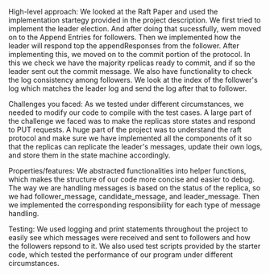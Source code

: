 High-level approach:
We looked at the Raft Paper and used the implementation startegy provided in the project description. We first tried to implement the leader election. And after doing that sucessfully, wem moved on to the Append Entries for followers. Then we implemented how the leader will respond top the appendResponses from the follower. After implementing this, we moved on to the commit portion of the protocol. In this we check we have the majority rpelicas ready to commit, and if so the leader sent out the commit message. We also have functionality to check the log consistency among followers. We look at the index of the follower's log which matches the leader log  and send the log after that to follower. 

Challenges you faced:
As we tested under different circumstances, we needed to modify our code to compile with the test cases. A large part of the challenge we faced was to make the replicas store states and respond to PUT requests. A huge part of the project was to understand the raft protocol and make sure we have implemented all the components of it so that the replicas can replicate the leader's messages, update their own logs, and store them in the state machine accordingly. 

Properties/features:
We abstracted functionalities into helper functions, which makes the structure of our code more concise and easier to debug. The way we are handling messages is based on the status of the replica, so we had follower_message, candidate_message, and leader_message. Then we implemented the corresponding responsibility for each type of message handling. 

Testing:
We used logging and print statements throughout the project to easily see which messages were received and sent to followers and how the followers repsond to it. We also used test scripts provided by the starter code, which tested the performance of our program under different circumstances. 
